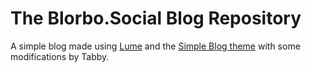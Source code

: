 # The Blorbo.Social Blog Repository
A simple blog made using [Lume](https://lume.land) and the [Simple Blog theme](https://lume.land/theme/simple-blog/) with some modifications by Tabby.
